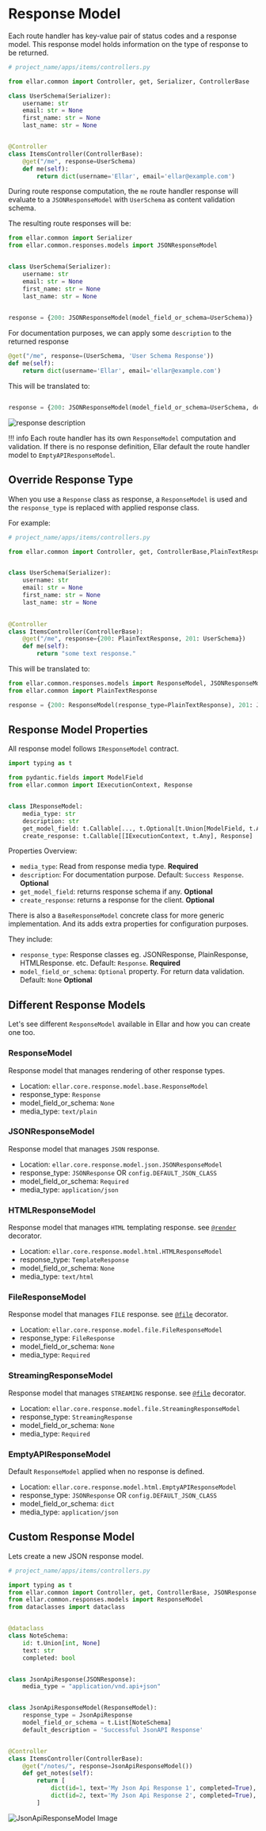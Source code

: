 # Response Model

Each route handler has key-value pair of status codes and a response model. 
This response model holds information on the type of response to be returned.

```python
# project_name/apps/items/controllers.py

from ellar.common import Controller, get, Serializer, ControllerBase

class UserSchema(Serializer):
    username: str
    email: str = None
    first_name: str = None
    last_name: str = None


@Controller
class ItemsController(ControllerBase):
    @get("/me", response=UserSchema)
    def me(self):
        return dict(username='Ellar', email='ellar@example.com')
```

During route response computation, the `me` route handler response will evaluate to a
`JSONResponseModel` with `UserSchema` as content validation schema.

The resulting route responses will be:

```python
from ellar.common import Serializer
from ellar.common.responses.models import JSONResponseModel


class UserSchema(Serializer):
    username: str
    email: str = None
    first_name: str = None
    last_name: str = None

    
response = {200: JSONResponseModel(model_field_or_schema=UserSchema)}
```

For documentation purposes, we can apply some `description` to the returned response

```python
@get("/me", response=(UserSchema, 'User Schema Response'))
def me(self):
    return dict(username='Ellar', email='ellar@example.com')
```
This will be translated to:

```python

response = {200: JSONResponseModel(model_field_or_schema=UserSchema, description='User Schema Response')}
```

![response description](../img/response_description.png)

!!! info
    Each route handler has its own `ResponseModel` computation and validation. If there is no response definition, Ellar default the route handler model to `EmptyAPIResponseModel`.


## Override Response Type

When you use a `Response` class as response, a `ResponseModel` is used and the `response_type` is replaced with applied response class.

For example:

```python
# project_name/apps/items/controllers.py

from ellar.common import Controller, get, ControllerBase,PlainTextResponse, Serializer


class UserSchema(Serializer):
    username: str
    email: str = None
    first_name: str = None
    last_name: str = None

    
@Controller
class ItemsController(ControllerBase):
    @get("/me", response={200: PlainTextResponse, 201: UserSchema})
    def me(self):
        return "some text response."
```
This will be translated to:

```python
from ellar.common.responses.models import ResponseModel, JSONResponseModel
from ellar.common import PlainTextResponse

response = {200: ResponseModel(response_type=PlainTextResponse), 201: JSONResponseModel(model_field_or_schema=UserSchema)}
```

## Response Model Properties

All response model follows `IResponseModel` contract.

```python
import typing as t

from pydantic.fields import ModelField
from ellar.common import IExecutionContext, Response


class IResponseModel:
    media_type: str
    description: str
    get_model_field: t.Callable[..., t.Optional[t.Union[ModelField, t.Any]]]
    create_response: t.Callable[[IExecutionContext, t.Any], Response]
```
Properties Overview:

- `media_type`: Read from response media type. **Required**
- `description`: For documentation purpose. Default: `Success Response`. **Optional**
- `get_model_field`: returns response schema if any. **Optional**
- `create_response`: returns a response for the client. **Optional**

There is also a `BaseResponseModel` concrete class for more generic implementation.
And its adds extra properties for configuration purposes.

They include:

- `response_type`: Response classes eg. JSONResponse, PlainResponse, HTMLResponse. etc. Default: `Response`. **Required**
- `model_field_or_schema`: `Optional` property. For return data validation. Default: `None` **Optional**


## Different Response Models 
Let's see different `ResponseModel` available in Ellar and how you can create one too.

### **ResponseModel** 
Response model that manages rendering of other response types.

- Location: `ellar.core.response.model.base.ResponseModel`
- response_type: `Response`
- model_field_or_schema: `None`
- media_type: `text/plain`

### **JSONResponseModel** 
Response model that manages `JSON` response.

- Location: `ellar.core.response.model.json.JSONResponseModel`
- response_type: `JSONResponse` OR `config.DEFAULT_JSON_CLASS`
- model_field_or_schema: `Required`
- media_type: `application/json`

### **HTMLResponseModel** 
Response model that manages `HTML` templating response. see [`@render`]() decorator.

- Location: `ellar.core.response.model.html.HTMLResponseModel`
- response_type: `TemplateResponse`
- model_field_or_schema: `None`
- media_type: `text/html`


### **FileResponseModel** 
Response model that manages `FILE` response. see [`@file`]() decorator.

- Location: `ellar.core.response.model.file.FileResponseModel`
- response_type: `FileResponse`
- model_field_or_schema: `None`
- media_type: `Required`


### **StreamingResponseModel** 
Response model that manages `STREAMING` response. see [`@file`]() decorator.

- Location: `ellar.core.response.model.file.StreamingResponseModel`
- response_type: `StreamingResponse`
- model_field_or_schema: `None`
- media_type: `Required`


### **EmptyAPIResponseModel**
Default `ResponseModel` applied when no response is defined.

- Location: `ellar.core.response.model.html.EmptyAPIResponseModel`
- response_type: `JSONResponse` OR `config.DEFAULT_JSON_CLASS`
- model_field_or_schema: `dict`
- media_type: `application/json`

## Custom Response Model

Lets create a new JSON response model.

```python
# project_name/apps/items/controllers.py

import typing as t
from ellar.common import Controller, get, ControllerBase, JSONResponse
from ellar.common.responses.models import ResponseModel
from dataclasses import dataclass


@dataclass
class NoteSchema:
    id: t.Union[int, None]
    text: str
    completed: bool


class JsonApiResponse(JSONResponse):
    media_type = "application/vnd.api+json"


class JsonApiResponseModel(ResponseModel):
    response_type = JsonApiResponse
    model_field_or_schema = t.List[NoteSchema]
    default_description = 'Successful JsonAPI Response'


@Controller
class ItemsController(ControllerBase):
    @get("/notes/", response=JsonApiResponseModel())
    def get_notes(self):
        return [
            dict(id=1, text='My Json Api Response 1', completed=True),
            dict(id=2, text='My Json Api Response 2', completed=True),
        ]
```

![JsonApiResponseModel Image](../img/json_api_response_model.png)
